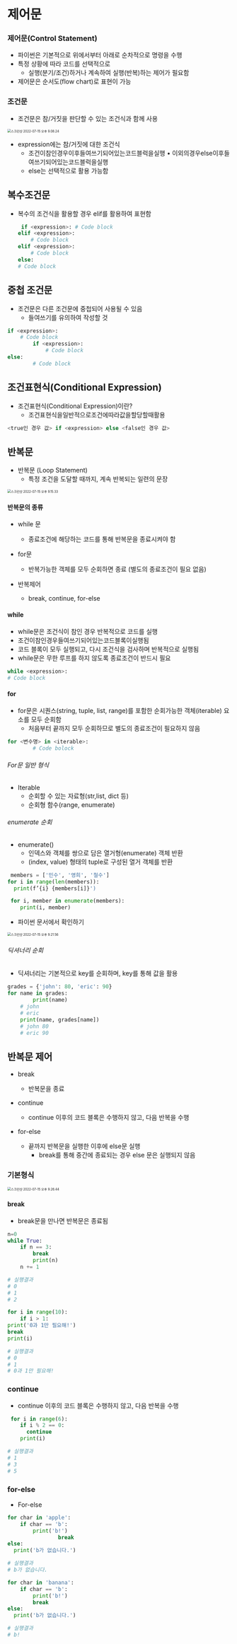 # 제어문

### 제어문(Control Statement)

- 파이썬은 기본적으로 위에서부터 아래로 순차적으로 명령을 수행
- 특정 상황에 따라 코드를 선택적으로
  - 실행(분기/조건)하거나 계속하여 실행(반복)하는 제어가 필요함
- 제어문은 순서도(flow chart)로 표현이 가능

### 조건문

- 조건문은 참/거짓을 판단할 수 있는 조건식과 함께 사용



<img src="/Users/isangbaeg/Desktop/TIL/python/image/스크린샷 2022-07-15 오후 9.08.24.png" alt="스크린샷 2022-07-15 오후 9.08.24" style="zoom:50%;" />

- expression에는 참/거짓에 대한 조건식
  - 조건이참인경우이후들여쓰기되어있는코드블럭을실행 • 이외의경우else이후들여쓰기되어있는코드블럭을실행
  - else는 선택적으로 활용 가능함

## 복수조건문

- 복수의 조건식을 활용할 경우 elif를 활용하여 표현함

  ``` python
   if <expression>: # Code block
  elif <expression>:
      # Code block
  elif <expression>:
      # Code block
  else:
  # Code block
  ```

## 중첩 조건문

- 조건문은 다른 조건문에 중첩되어 사용될 수 있음 
  - 들여쓰기를 유의하여 작성할 것

``` python
if <expression>:
    # Code block
		if <expression>:
			# Code block
else:
		# Code block
```

## 조건표현식(Conditional Expression)

- 조건표현식(Conditional Expression)이란?
  - 조건표현식을일반적으로조건에따라값을할당할때활용

``` python
<true인 경우 값> if <expression> else <false인 경우 값>
```

## 반복문

- 반복문 (Loop Statement)
  - 특정 조건을 도달할 때까지, 계속 반복되는 일련의 문장

<img src="/Users/isangbaeg/Desktop/TIL/python/image/스크린샷 2022-07-15 오후 9.15.33.png" alt="스크린샷 2022-07-15 오후 9.15.33" style="zoom:50%;" />

#### 반복문의 종류

- while 문
  - 종료조건에 해당하는 코드를 통해 반복문을 종료시켜야 함

- for문
  - 반복가능한 객체를 모두 순회하면 종료 (별도의 종료조건이 필요 없음)

- 반복제어
  - break, continue, for-else

#### while

- while문은 조건식이 참인 경우 반복적으로 코드를 실행
- 조건이참인경우들여쓰기되어있는코드블록이실행됨
- 코드 블록이 모두 실행되고, 다시 조건식을 검사하며 반복적으로 실행됨
- while문은 무한 루프를 하지 않도록 종료조건이 반드시 필요

``` python
while <expression>: 
# Code block
```

#### for

- for문은 시퀀스(string, tuple, list, range)를 포함한 순회가능한 객체(iterable) 요소를 모두 순회함
  - 처음부터 끝까지 모두 순회하므로 별도의 종료조건이 필요하지 않음

```` python
for <변수명> in <iterable>:
		# Code bolock
````

###### For문 일반 형식

- Iterable
  - 순회할 수 있는 자료형(str,list, dict 등)
  - 순회형 함수(range, enumerate)

###### enumerate 순회

- enumerate()
  - 인덱스와 객체를 쌍으로 담은 열거형(enumerate) 객체 반환
  - (index, value) 형태의 tuple로 구성된 열거 객체를 반환

```` python
 members = ['민수', '영희', '철수']
for i in range(len(members)):
  print(f’{i} {members[i]}')
````

```` python
 for i, member in enumerate(members):
    print(i, member)
````

- 파이썬 문서에서 확인하기

<img src="/Users/isangbaeg/Desktop/TIL/python/image/스크린샷 2022-07-15 오후 9.21.56.png" alt="스크린샷 2022-07-15 오후 9.21.56" style="zoom:50%;" />

###### 딕셔너리 순회

- 딕셔너리는 기본적으로 key를 순회하며, key를 통해 값을 활용

```` python
grades = {'john': 80, 'eric': 90}
for name in grades:
		print(name)
    # john
    # eric
    print(name, grades[name])
    # john 80
    # eric 90
````

## 반복문 제어

- break
  - 반복문을 종료

- continue
  - continue 이후의 코드 블록은 수행하지 않고, 다음 반복을 수행

- for-else
  - 끝까지 반복문을 실행한 이후에 else문 실행
    - break를 통해 중간에 종료되는 경우 else 문은 실행되지 않음

### 기본형식

<img src="/Users/isangbaeg/Desktop/TIL/python/image/스크린샷 2022-07-15 오후 9.26.44.png" alt="스크린샷 2022-07-15 오후 9.26.44" style="zoom:50%;" />

#### break

- break문을 만나면 반복문은 종료됨

```` python
n=0
while True:
    if n == 3:
        break
		print(n) 
    n += 1

# 실행결과
# 0
# 1
# 2
````

``` python
for i in range(10):
    if i > 1:
print('0과 1만 필요해!')
break
print(i)

# 실행결과
# 0
# 1
# 0과 1만 필요해!
```

### continue

- continue 이후의 코드 블록은 수행하지 않고, 다음 반복을 수행

```python
 for i in range(6): 
    if i % 2 == 0:
      continue
    print(i)

# 실행결과
# 1
# 3
# 5
```



### for-else

- For-else
``` python
for char in 'apple':
    if char == 'b':
        print('b!')
				break 
else:
  print('b가 없습니다.')

# 실행결과
# b가 없습니다.
```

``` python
for char in 'banana':
    if char == 'b':
        print('b!')
        break 
else:
  print('b가 없습니다.')

# 실행결과
# b!
```